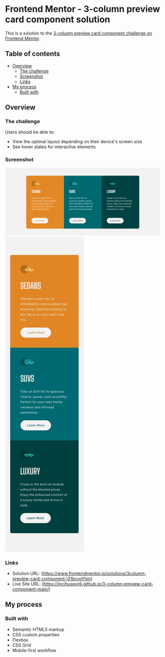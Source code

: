 # Frontend Mentor - 3-column preview card component solution

This is a solution to the [3-column preview card component challenge on Frontend Mentor](https://www.frontendmentor.io/challenges/3column-preview-card-component-pH92eAR2-).

## Table of contents

- [Overview](#overview)
  - [The challenge](#the-challenge)
  - [Screenshot](#screenshot)
  - [Links](#links)
- [My process](#my-process)
  - [Built with](#built-with)

## Overview

### The challenge

Users should be able to:

- View the optimal layout depending on their device's screen size
- See hover states for interactive elements

### Screenshot

![](./images/screenshot-desktop.png)
![](./images/screenshoot-mobile.jpg)

### Links
- Solution URL: (https://www.frontendmentor.io/solutions/3column-preview-card-component-j31bcvoYhm)
- Live Site URL: (https://incihuseynli.github.io/3-column-preview-card-component-main/)

## My process

### Built with

- Semantic HTML5 markup
- CSS custom properties
- Flexbox
- CSS Grid
- Mobile-first workflow

